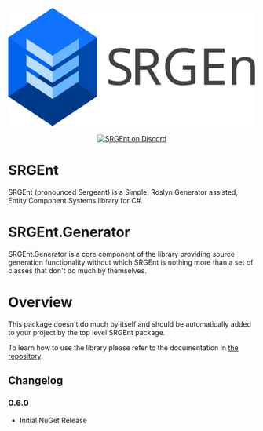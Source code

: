 <p align="center">
    <img src="https://raw.githubusercontent.com/ArcticFox-Dev/SRGEnt/develop/Docs/Images/SRGENT_Logo.svg" alt="SRGEnt" title="SRGEnt"/>
</p>

<p align="center">
    <a href="https://discord.gg/aMUBu6t5">
        <img src="https://img.shields.io/discord/922877870311886848.svg?logo=discord&logoColor=FFFFFF&label=Discord&labelColor=6A7EC2&color=7389D8" alt="SRGEnt on Discord"></a>
</p>

# SRGEnt

SRGEnt (pronounced Sergeant) is a Simple, Roslyn Generator assisted, Entity Component Systems library for C#.

# SRGEnt.Generator

SRGEnt.Generator is a core component of the library providing source generation functionality without which SRGEnt is nothing more than a set of classes that don't do much by themselves.

# Overview

This package doesn't do much by itself and should be automatically added to your project by the top level SRGEnt package.

To learn how to use the library please refer to the documentation in [the repository](https://github.com/ArcticFox-Dev/SRGEnt).

## Changelog

### 0.6.0
- Initial NuGet Release
